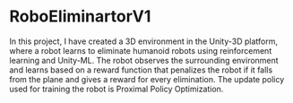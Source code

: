 # RoboEliminartorV1
In this project, I have created a 3D environment in the Unity-3D platform, where a robot learns to eliminate humanoid robots using reinforcement learning and Unity-ML. The robot observes the surrounding environment and learns based on a reward function that penalizes the robot if it falls from the plane and gives a reward for every elimination. The update policy used for training the robot is Proximal Policy Optimization. 

